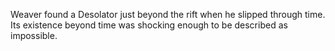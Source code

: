 Weaver found a  Desolator just beyond the rift when he slipped through time. Its existence beyond time was shocking enough to be described as impossible.